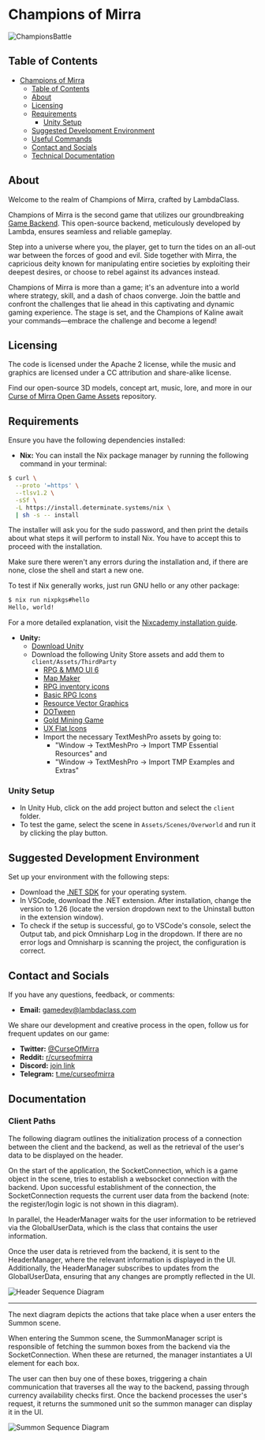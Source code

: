 # Champions of Mirra

<img src="docs/ChampionsBattle.PNG" alt="ChampionsBattle">


## Table of Contents

- [Champions of Mirra](#champions-of-mirra)
  - [Table of Contents](#table-of-contents)
  - [About](#about)
  - [Licensing](#licensing)
  - [Requirements](#requirements)
    - [Unity Setup](#unity-setup)
  - [Suggested Development Environment](#suggested-development-environment)
  - [Useful Commands](#useful-commands)
  - [Contact and Socials](#contact-and-socials)
  - [Technical Documentation](#documentation)

## About

Welcome to the realm of Champions of Mirra, crafted by LambdaClass.

Champions of Mirra is the second game that utilizes our groundbreaking [Game Backend](https://github.com/lambdaclass/game_backend). This open-source backend, meticulously developed by Lambda, ensures seamless and reliable gameplay.

Step into a universe where you, the player, get to turn the tides on an all-out war between the forces of good and evil. Side together with Mirra, the capricious deity known for manipulating entire societies by exploiting their deepest desires, or choose to rebel against its advances instead.

Champions of Mirra is more than a game; it's an adventure into a world where strategy, skill, and a dash of chaos converge. Join the battle and confront the challenges that lie ahead in this captivating and dynamic gaming experience. The stage is set, and the Champions of Kaline await your commands—embrace the challenge and become a legend!



## Licensing

The code is licensed under the Apache 2 license, while the music and graphics are licensed under a CC attribution and share-alike license.

Find our open-source 3D models, concept art, music, lore, and more in our [Curse of Mirra Open Game Assets](https://github.com/lambdaclass/curse_of_myrra_assets) repository.

## Requirements

Ensure you have the following dependencies installed:

- **Nix:**
You can install the Nix package manager by running the following command in your terminal:
```bash
$ curl \
  --proto '=https' \
  --tlsv1.2 \
  -sSf \
  -L https://install.determinate.systems/nix \
  | sh -s -- install
```
The installer will ask you for the sudo password, and then print the details about what steps it will perform to install Nix. You have to accept this to proceed with the installation.

Make sure there weren't any errors during the installation and, if there are none, close the shell and start a new one.

To test if Nix generally works, just run GNU hello or any other package:
```bash
$ nix run nixpkgs#hello
Hello, world!
```

For a more detailed explanation, visit the [Nixcademy installation guide](https://nixcademy.com/2024/01/15/nix-on-macos/).

- **Unity:**
  - [Download Unity](https://unity.com/unity-hub)
  - Download the following Unity Store assets and add them to `client/Assets/ThirdParty`
    - [RPG & MMO UI 6](https://assetstore.unity.com/packages/2d/gui/rpg-mmo-ui-6-99450)
    - [Map Maker](https://assetstore.unity.com/packages/2d/environments/map-maker-249063)
    - [RPG inventory icons](https://assetstore.unity.com/packages/2d/gui/icons/rpg-inventory-icons-56687#version-current)
    - [Basic RPG Icons](https://assetstore.unity.com/packages/2d/gui/icons/basic-rpg-icons-181301)
    - [Resource Vector Graphics](https://assetstore.unity.com/packages/2d/gui/icons/resource-icons-101998)
    - [DOTween](https://assetstore.unity.com/packages/tools/animation/dotween-hotween-v2-27676)
    - [Gold Mining Game](https://assetstore.unity.com/packages/2d/gui/gold-mining-game-2d-mine-ui-tilset-263856)
    - [UX Flat Icons](https://assetstore.unity.com/packages/2d/gui/icons/ux-flat-icons-free-202525)
    - Import the necessary TextMeshPro assets by going to:
      - "Window -> TextMeshPro -> Import TMP Essential Resources" and
      - "Window -> TextMeshPro -> Import TMP Examples and Extras"

### Unity Setup

- In Unity Hub, click on the add project button and select the `client` folder.
- To test the game, select the scene in `Assets/Scenes/Overworld` and run it by clicking the play button.

## Suggested Development Environment

Set up your environment with the following steps:

- Download the [.NET SDK](https://dotnet.microsoft.com/es-es/download/dotnet/thank-you/sdk-7.0.403-macos-arm64-installer) for your operating system.
- In VSCode, download the .NET extension. After installation, change the version to 1.26 (locate the version dropdown next to the Uninstall button in the extension window).
- To check if the setup is successful, go to VSCode's console, select the Output tab, and pick Omnisharp Log in the dropdown. If there are no error logs and Omnisharp is scanning the project, the configuration is correct.

## Contact and Socials

If you have any questions, feedback, or comments:

- **Email:** gamedev@lambdaclass.com

We share our development and creative process in the open, follow us for frequent updates on our game:

- **Twitter:** [@CurseOfMirra](https://twitter.com/curseofmirra)
- **Reddit:** [r/curseofmirra](https://www.reddit.com/r/curseofmirra/)
- **Discord:** [join link](https://discord.gg/hxDRsbCpzC)
- **Telegram:** [t.me/curseofmirra](https://t.me/curseofmirra)

## Documentation
### Client Paths

The following diagram outlines the initialization process of a connection between the client and the backend, as well as the retrieval of the user's data to be displayed on the header.

On the start of the application, the SocketConnection, which is a game object in the scene, tries to establish a websocket connection with the backend. Upon successful establishment of the connection, the SocketConnection requests the current user data from the backend (note: the register/login logic is not shown in this diagram).

In parallel, the HeaderManager waits for the user information to be retrieved via the GlobalUserData, which is the class that contains the user information.

Once the user data is retrieved from the backend, it is sent to the HeaderManager, where the relevant information is displayed in the UI. Additionally, the HeaderManager subscribes to updates from the GlobalUserData, ensuring that any changes are promptly reflected in the UI. 

<img src="docs/Header Sequence Diagram.jpg" alt="Header Sequence Diagram">

___

The next diagram depicts the actions that take place when a user enters the Summon scene.

When entering the Summon scene, the SummonManager script is responsible of fetching the summon boxes from the backend via the SocketConnection. When these are returned, the manager instantiates a UI element for each box.

The user can then buy one of these boxes, triggering a chain communication that traverses all the way to the backend, passing through currency availability checks first. Once the backend processes the user's request, it returns the summoned unit so the summon manager can display it in the UI.

<img src="docs/Summon Sequence Diagram.jpg" alt="Summon Sequence Diagram">
